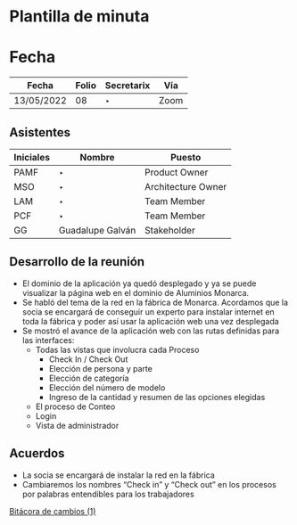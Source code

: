 # Plantilla de minuta

# Fecha

| Fecha | Folio | Secretarix | Vía |
| --- | --- | --- | --- |
| 13/05/2022 | 08 | ‣  | Zoom |

## Asistentes

| Iniciales | Nombre | Puesto |
| --- | --- | --- |
| PAMF | ‣  | Product Owner |
| MSO | ‣  | Architecture Owner |
| LAM | ‣  | Team Member |
| PCF | ‣  | Team Member |
| GG | Guadalupe Galván | Stakeholder |

## Desarrollo de la reunión

- El dominio de la aplicación ya quedó desplegado y ya se puede visualizar la página web en el dominio de Aluminios Monarca.
- Se habló del tema de la red en la fábrica de Monarca. Acordamos que la socia se encargará de conseguir un experto para instalar internet en toda la fábrica y poder así usar la aplicación web una vez desplegada
- Se mostró el avance de la aplicación web con las rutas definidas para las interfaces:
    - Todas las vistas que involucra cada Proceso
        - Check In / Check Out
        - Elección de persona y parte
        - Elección de categoría
        - Elección del número de modelo
        - Ingreso de la cantidad y resumen de las opciones elegidas
    - El proceso de Conteo
    - Login
    - Vista de administrador

## Acuerdos

- La socia se encargará de instalar la red en la fábrica
- Cambiaremos los nombres “Check in” y “Check out” en los procesos por palabras entendibles para los trabajadores

[Bitácora de cambios (1)](Plantilla%20de%20minuta%2047b85386179a4d0c8c9a0ff7450f2258/Bita%CC%81cora%20de%20cambios%20(1)%207b8fc524c1ff40ed8662ad09435551ca.csv)